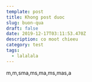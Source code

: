 ```yaml
---
template: post
title: Khong post duoc
slug: buon-qua
draft: false
date: 2019-12-17T03:11:53.470Z
description: co moot chieeu
category: test
tags:
  - lalalala
---
```

m,m,sma,ms,ma,ms,mas,a
